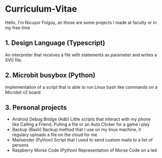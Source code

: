 # Curriculum-Vitae

Hello, I'm Nicușor Folgoș, an those are some projects I made at faculty or in my free time

## 1. Design Language (Typescript)
An interpreter that receives a file with statements as parameter and writes a SVG file. 

## 2. Microbit busybox (Python)
Implementation of a script that is able to run Linux bash like commands on a Microbit v2 board

## 3. Personal projects
  - Android Debug Bridge (Adb)
      Little scripts that interact with my phone like Calling a Friend, Pulling a file or an Auto Clicker for a game i play
  - Backup (Bash)
      Backup method that I use on my linux machine, it regulary uploads a file on the cloud for me
  - Mailsender (Python)
      Script that I used to send custom mails to a list of persons
  - Raspberry Morse Code (Python)
      Representation of Morse Code on a led
